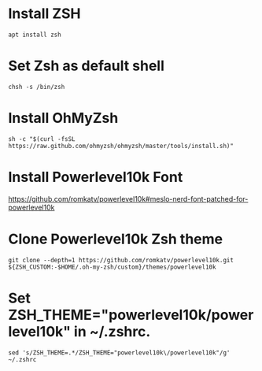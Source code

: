 # Install ZSH
`apt install zsh`

# Set Zsh as default shell
`chsh -s /bin/zsh`

# Install OhMyZsh
`sh -c "$(curl -fsSL https://raw.github.com/ohmyzsh/ohmyzsh/master/tools/install.sh)"`

# Install Powerlevel10k Font
https://github.com/romkatv/powerlevel10k#meslo-nerd-font-patched-for-powerlevel10k

# Clone Powerlevel10k Zsh theme
`git clone --depth=1 https://github.com/romkatv/powerlevel10k.git ${ZSH_CUSTOM:-$HOME/.oh-my-zsh/custom}/themes/powerlevel10k`

# Set ZSH_THEME="powerlevel10k/powerlevel10k" in ~/.zshrc.

`sed 's/ZSH_THEME=.*/ZSH_THEME="powerlevel10k\/powerlevel10k"/g' ~/.zshrc`
